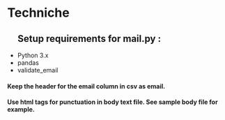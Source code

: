 # Techniche
<ul><h2> Setup requirements for mail.py : </h2>
<li>Python 3.x</li>
<li>pandas</li>
<li>validate_email</li></ul>

<h4>Keep the header for the email column in csv as email.</h2>
<h4>Use html tags for punctuation in body text file. See sample body file for example.</h4>
